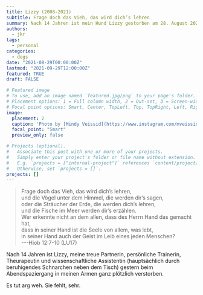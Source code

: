 ```yaml
---
title: Lizzy (2008-2021)
subtitle: Frage doch das Vieh, das wird dich’s lehren
summary: Nach 14 Jahren ist mein Hund Lizzy gestorben am 28. August 2021.
authors:
  - jkr
tags:
  - personal
categories:
  - dogs
date: "2021-08-29T00:00:00Z"
lastmod: "2021-09-29T12:00:00Z"
featured: TRUE
draft: FALSE

# Featured image
# To use, add an image named `featured.jpg/png` to your page's folder.
# Placement options: 1 = Full column width, 2 = Out-set, 3 = Screen-width
# Focal point options: Smart, Center, TopLeft, Top, TopRight, Left, Right, BottomLeft, Bottom, BottomRight
image:
  placement: 2
  caption: 'Photo by [Mindy Veissid](https://www.instagram.com/mveissid/?hl=en)'
  focal_point: "Smart"
  preview_only: false

# Projects (optional).
#   Associate this post with one or more of your projects.
#   Simply enter your project's folder or file name without extension.
#   E.g. `projects = ["internal-project"]` references `content/project/deep-learning/index.md`.
#   Otherwise, set `projects = []`.
projects: []
---
```



> Frage doch das Vieh, das wird dich’s lehren,    
und die Vögel unter dem Himmel, die werden dir’s sagen,    
oder die Sträucher der Erde, die werden dich’s lehren,    
und die Fische im Meer werden dir’s erzählen.    
Wer erkennte nicht an dem allen, dass des Herrn Hand das gemacht hat,    
dass in seiner Hand ist die Seele von allem, was lebt,    
in seiner Hand auch der Geist im Leib eines jeden Menschen?    
         ---Hiob 12:7-10 (LU17)

Nach 14 Jahren ist Lizzy, meine treue Partnerin, persönliche Trainerin, Theurapeutin und wissenschaftliche Assistentin (hauptsächlich durch beruhigendes Schnarchen neben dem Tisch) gestern beim Abendspaziergang in meinen Armen ganz plötzlich verstorben.

Es tut arg weh. Sie fehlt, sehr.
